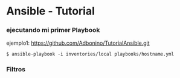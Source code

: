 # Ansible - Tutorial


### ejecutando mi primer Playbook
ejemplo1:
https://github.com/Adbonino/TutorialAnsible.git

```
$ ansible-playbook -i inventories/local playbooks/hostname.yml
```

### Filtros